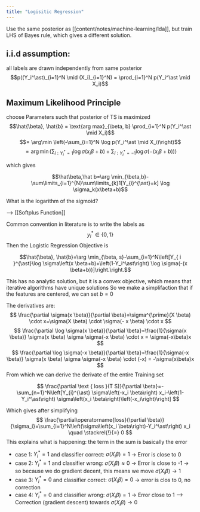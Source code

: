 ```yaml
---
title: "Logisitic Regression"
---
```


Use the same posterior as [[content/notes/machine-learning/lda]], but train LHS of Bayes rule, which gives a different solution.

## i.i.d assumption: 
all labels are drawn independently from same posterior
$$p((Y_i^\ast)_{i=1}^N \mid (X_i)_{i=1}^N) = \prod_{i=1}^N p(Y_i^\ast \mid X_i)$$
## Maximum Likelihood Principle
choose Parameters such that posterior of TS is maximized
$$\hat{\beta}, \hat{b} = \text{arg max}_{\beta, b} \prod_{i=1}^N p(Y_i^\ast \mid X_i)$$
$$= \arg\min \left(-\sum_{i=1}^N \log p(Y_i^\ast \mid X_i)\right)$$
$$
= \arg\min \left(\sum_{i: Y_i^\ast=1} \log \sigma(x_i \beta + b) + \sum_{i: Y_i^\ast=-1} \log \sigma(-(x_i \beta + b))\right)
$$



which gives

$$\hat\beta,\hat b=\arg \min_{\beta,b}-\sum\limits_{i=1}^{N}\sum\limits_{k}1[Y_{i}^{\ast}=k] \log \sigma_k(x\beta+b)$$


What is the logarithm of the sigmoid?

--> [[Softplus Function]]


Common convention in literature is to write the labels as
$$y_i^\ast \in\{0,1\}$$
Then the Logistic Regression Objective is


$$\hat{\beta}, \hat{b}=\arg \min_{\beta, s}-\sum_{i=1}^N\left[Y_{ i }^{\ast}\log \sigma\left(x \beta+b)+\left(1-Y_i^\ast\right) \log \sigma(-(x \beta+b))]\right.\right.$$

This has no analytic solution, but it is a convex objective, which means that iterative algorithms have unique solutions
So we make a simplifaction that if the features are centered, we can set $b=0$

The derivatives are:
$$
\frac{\partial \sigma(x \beta)}{\partial \beta}=\sigma^{\prime}(X \beta) \cdot x=\sigma(X \beta) \cdot \sigma(- x \beta) \cdot x
$$
$$
\frac{\partial \log \sigma(x \beta)}{\partial \beta}=\frac{1}{\sigma(x \beta)} \sigma(x \beta) \sigma \sigma(-x \beta) \cdot x = \sigma(-x\beta)x
$$
$$
\frac{\partial \log \sigma(-x \beta)}{\partial \beta}=\frac{1}{\sigma(-x \beta)} \sigma(x \beta) \sigma \sigma(-x \beta) \cdot (-x) = -\sigma(x\beta)x
$$
From which we can derive the derivate of the entire Training set

$$
\frac{\partial \text { loss }(T S)}{\partial \beta}=-\sum_{n=1}^N\left[Y_{i}^{\ast} \sigma\left(-x_i \beta\right) x_i-\left(1-Y_i^\ast\right) \sigma\left(x_i \beta\right)\left(-x_i\right)\right]
$$


Which gives after simplifying 
$$
\frac{\partial\operatorname{loss}(\partial \beta)}{\sigma_i}=\sum_{i=1}^N\left(\sigma\left(x_i \beta\right)-Y_i^\ast\right) x_i \quad \stackrel{!}{=} 0
$$
This explains what is happening: the term in the sum is basically the error

- case 1: $Y_{i}^{\ast}=1$ and classifier correct: $\sigma(X_i\beta)=1$ -> Error is close to 0
-  case 2: $Y_{i}^{\ast}=1$ and classifier wrong: $\sigma(X_i\beta)\approx 0$ -> Error is close to -1 -> so because we do gradient decent, this means we move $\sigma(X_{i}\beta)\rightarrow 1$
-  case 3: $Y_{i}^{\ast}=0$ and classifier correct: $\sigma(X_i\beta)=0$ -> error is clos to 0, no correction
-  case 4: $Y_{i}^{\ast}=0$ and classifier wrong: $\sigma(X_i\beta)=1$ -> Error close to 1 --> Correction (gradient descent) towards $\sigma(X_{i}\beta)\rightarrow 0$
